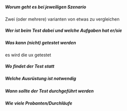 ##### Worum geht es bei jeweiligen Szenario
Zwei (oder mehrere) varianten von etwas zu vergleichen 

##### Wer ist beim Test dabei und welche Aufgaben hat er/sie


##### Was kann (nicht) getestet werden
es wird die ux getestet

##### Wo findet der Test statt

##### Welche Ausrüstung ist notwendig

##### Wann sollte der Test durchgeführt werden

##### Wie viele Probanten/Durchläufe
